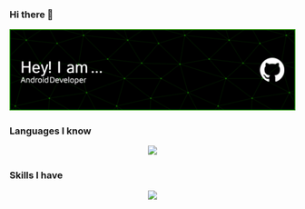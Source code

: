 ### Hi there 👋

![Header](./github-header-image.png)
### Languages I know
<p align="center">
  <a href="https://skillicons.dev">
    <img src="https://skillicons.dev/icons?i=cpp,java,python,kotlin,swift,javascript,html,css,bash,mysql" />
  </a>
</p>

### Skills I have
<p align="center">
  <a href="https://skillicons.dev">
    <img src="https://skillicons.dev/icons?i=flutter,androidstudio,linux,flask,firebase,figma,vue,replit,git,github,bootstrap" />
  </a>
</p>
<!--
**Dark-Coders995/Dark-Coders995** is a ✨ _special_ ✨ repository because its `README.md` (this file) appears on your GitHub profile.

Here are some ideas to get you started:

- 🔭 I’m currently working on ...
- 🌱 I’m currently learning ...
- 👯 I’m looking to collaborate on ...
- 🤔 I’m looking for help with ...
- 💬 Ask me about ...
- 📫 How to reach me: ...
- 😄 Pronouns: ...
- ⚡ Fun fact: ...
-->
